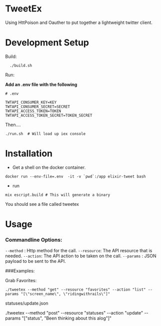 # TweetEx

Using HttPoison and Oauther to put together a lightweight twitter client.  

# Development Setup
Build:
```
  ./build.sh
```

Run:

**Add an .env file with the following**

```
# .env

TWTAPI_CONSUMER_KEY=KEY
TWTAPI_CONSUMER_SECRET=SECRET
TWTAPI_ACCESS_TOKEN=TOKEN
TWTAPI_ACCESS_TOKEN_SECRET=TOKEN_SECRET
```

Then....

```
./run.sh  # Will load up iex console
```

# Installation

* Get a shell on the docker container.
```
docker run --env-file=.env  -it -v `pwd`:/app elixir-tweet bash
```

* run 
```
mix escript.build # This will generate a binary
```

You should see a file called tweetex

# Usage

### Commandline Options:

`--method` : Http method for the call.
`--resource`: The API resource that is needed.
`--action`: The API action to be taken on the call.
`--params` : JSON payload to be sent to the API.


###Examples:

Grab Favorites: 

```
./tweetex --method "get" --resource "favorites" --action "list" --params "[\"screen_name\", \"ridingwithrails\"]"
```

statuses/update.json

./tweetex --method "post" --resource "statuses" --action "update" --params "[\"status\", \"Been thinking about this alog\"]"